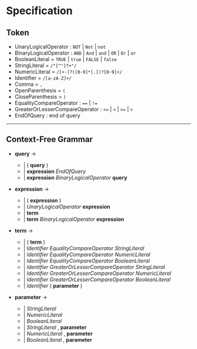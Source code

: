 # Specification

## Token

- UnaryLogicalOperator : `NOT` | `Not` | `not`
- BinaryLogicalOperator : `AND` | `And` | `and` | `OR` | `Or` | `or`
- BooleanLiteral = `TRUE` | `true` | `FALSE` | `false`
- StringLiteral = `/"[^"]?+"/`
- NumericLiteral = `/[+-]?([0-9]*[.])?[0-9]+/`
- Identifier = `/[a-zA-Z]+/`
- Comma = `,`
- OpenParenthesis = `(`
- CloseParenthesis = `)`
- EqualityCompareOperator : `==` | `!=`
- GreaterOrLesserCompareOperator : `<=` | `<` | `>=` | `>`
- EndOfQuery : end of query

---

## Context-Free Grammar

- **query** ->

  - | ( **query** )
  - | **expression** _EndOfQuery_
  - | **expression** _BinaryLogicalOperator_ **query**

- **expression** ->

  - | ( **expression** )
  - | _UnaryLogicalOperator_ **expression**
  - | **term**
  - | **term** _BinaryLogicalOperator_ **expression**

- **term** ->

  - | ( **term** )
  - | _Identifier_ _EqualityCompareOperator_ _StringLiteral_
  - | _Identifier_ _EqualityCompareOperator_ _NumericLiteral_
  - | _Identifier_ _EqualityCompareOperator_ _BooleanLiteral_
  - | _Identifier_ _GreaterOrLesserCompareOperator_ _StringLiteral_
  - | _Identifier_ _GreaterOrLesserCompareOperator_ _NumericLiteral_
  - | _Identifier_ _GreaterOrLesserCompareOperator_ _BooleanLiteral_
  - | _Identifier_ ( **parameter** )

- **parameter** ->
  - | _StringLiteral_
  - | _NumericLiteral_
  - | _BooleanLiteral_
  - | _StringLiteral_ , **parameter**
  - | _NumericLiteral_ , **parameter**
  - | _BooleanLiteral_ , **parameter**
